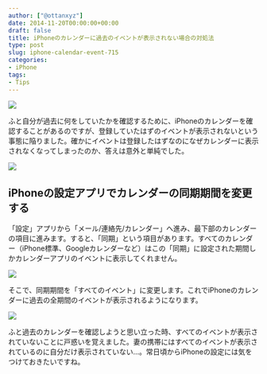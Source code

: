 ```yaml
---
author: ["@ottanxyz"]
date: 2014-11-20T00:00:00+00:00
draft: false
title: iPhoneのカレンダーに過去のイベントが表示されない場合の対処法
type: post
slug: iphone-calendar-event-715
categories:
- iPhone
tags:
- Tips
---
```


![](/uploads/2014/11/141120-546d8b4f7a86a.jpg)






ふと自分が過去に何をしていたかを確認するために、iPhoneのカレンダーを確認することがあるのですが、登録していたはずのイベントが表示されないという事態に陥りました。確かにイベントは登録したはずなのになぜカレンダーに表示されなくなってしまったのか、答えは意外と単純でした。





![](/uploads/2014/11/141120-546d8b50d365d.png)






## iPhoneの設定アプリでカレンダーの同期期間を変更する





「設定」アプリから「メール/連絡先/カレンダー」へ進み、最下部のカレンダーの項目に進みます。すると、「同期」という項目があります。すべてのカレンダー（iPhone標準、Googleカレンダーなど）はこの「同期」に設定された期間しかカレンダーアプリのイベントに表示してくれません。





![](/uploads/2014/11/141120-546d8b5454742.png)






そこで、同期期間を「すべてのイベント」に変更します。これでiPhoneのカレンダーに過去の全期間のイベントが表示されるようになります。





![](/uploads/2014/11/141120-546d8b5657a22.png)






ふと過去のカレンダーを確認しようと思い立った時、すべてのイベントが表示されていないことに戸惑いを覚えました。妻の携帯にはすべてのイベントが表示されているのに自分だけ表示されていない…。常日頃からiPhoneの設定には気をつけておきたいですね。
